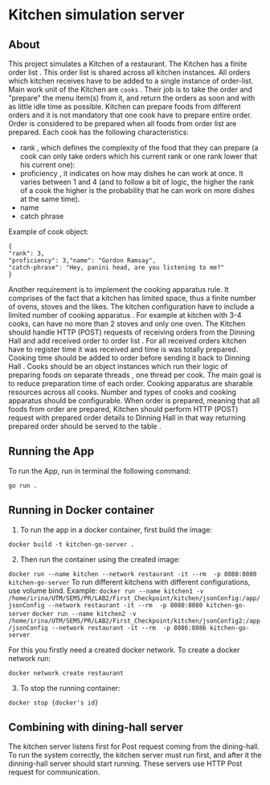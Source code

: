 # Kitchen simulation server

## About
This project simulates a Kitchen of a restaurant. The Kitchen has a finite order list . This order list is shared across all kitchen instances. All orders which kitchen receives have to be added to a single instance of order-list. Main work unit of the Kitchen are `cooks` . Their job is to take the order and "prepare" the menu item(s) from it, and return the orders as soon and with as little idle time as possible. Kitchen can prepare foods from different orders and it is not mandatory that one cook have to prepare entire order. Order is considered to be prepared when all foods from order list are
prepared. Each cook has the following characteristics:
* rank , which defines the complexity of the food that they can prepare (a cook can only take orders which his current rank or one rank lower that his current one):
* proficiency , it indicates on how may dishes he can work at once. It varies between 1 and 4 (and to follow a bit of logic, the
higher the rank of a cook the higher is the probability that he can work on more dishes at the same time).
* name
* catch phrase

Example of cook object:

```golang
{
"rank": 3,
"proficiency": 3,"name": "Gordon Ramsay",
"catch-phrase": "Hey, panini head, are you listening to me?"
}
```
Another requirement is to implement the cooking apparatus rule. It comprises of the fact that a kitchen has limited space, thus a finite number of ovens, stoves and the likes. The kitchen configuration have to include a limited number of cooking apparatus . For example at kitchen with 3-4
cooks, can have no more than 2 stoves and only one oven.
The Kitchen should handle HTTP (POST) requests of receiving orders from the Dinning Hall and add received order to
order list . For all received orders kitchen have to register time it was received and time is was totally prepared. Cooking
time should be added to order before sending it back to Dinning Hall .
Cooks should be an object instances which run their logic of preparing foods on separate threads , one thread per cook.
The main goal is to reduce preparation time of each order.
Cooking apparatus are sharable resources across all cooks.
Number and types of cooks and cooking apparatus should be configurable.
When order is prepared, meaning that all foods from order are prepared, Kitchen should perform HTTP (POST) request with
prepared order details to Dinning Hall in that way returning prepared order should be served to the table .

## Running the App
To run the App, run in terminal the following command:<br />


 `go run .`


## Running in Docker container
1. To run the app in a docker container, first build the image:<br />

`docker build -t kitchen-go-server .`

2. Then run the container using the created image:<br />

`docker run --name kitchen --network restaurant -it --rm  -p 8080:8080 kitchen-go-server`
To run different kitchens with different configurations, use volume bind. Example:
`docker run --name kitchen1 -v /home/irina/UTM/SEM5/PR/LAB2/First_Checkpoint/kitchen/jsonConfig:/app/jsonConfig --network restaurant -it --rm  -p 8080:8080 kitchen-go-server`
`docker run --name kitchen2 -v /home/irina/UTM/SEM5/PR/LAB2/First_Checkpoint/kitchen/jsonConfig2:/app/jsonConfig --network restaurant -it --rm  -p 8086:8086 kitchen-go-server`

For this you firstly need a created docker network. To create a docker network run:

`docker network create restaurant`

3. To stop the running container:

`docker stop {docker's id}`

## Combining with dining-hall server

The kitchen server listens first for Post request coming from the dining-hall. To run the system correctly, the kitchen server must run first, and after it the dinning-hall 
server should start running. These servers use HTTP Post request for communication.